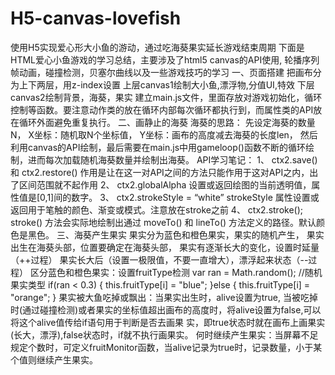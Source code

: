 # H5-canvas-lovefish
使用H5实现爱心形大小鱼的游动，通过吃海葵果实延长游戏结束周期
下面是HTML爱心小鱼游戏的学习总结，主要涉及了html5 canvas的API使用, 轮播序列帧动画，碰撞检测，贝塞尔曲线以及一些游戏技巧的学习
一、页面搭建
把画布分为上下两层，用z-index设置
上层canvas1绘制大小鱼,漂浮物,分值UI,特效 
下层canvas2绘制背景，海葵，果实
建立main.js文件，里面存放对游戏初始化，循环控制等函数。要注意动作类的放在循环内部每次循环都执行到，而属性类的API放在循环外面避免重复执行。
二、画静止的海葵
海葵的思路：
先设定海葵的数量N，
X坐标：随机取N个坐标值，
Y坐标：画布的高度减去海葵的长度len，
然后利用canvas的API绘制，最后需要在main.js中用gameloop()函数不断的循环绘制，进而每次加载随机海葵数量并绘制出海葵。
API学习笔记：
1、	ctx2.save() 和 ctx2.restore()
作用是让在这一对API之间的方法只能作用于这对API之内，出了区间范围就不起作用
2、	ctx2.globalAlpha
设置或返回绘图的当前透明值，属性值是[0,1]间的数字。
3、	ctx2.strokeStyle = “white”
strokeStyle 属性设置或返回用于笔触的颜色、渐变或模式。注意放在stroke之前
4、	ctx2.stroke();
stroke() 方法会实际地绘制出通过 moveTo() 和 lineTo() 方法定义的路径。默认颜色是黑色。
三、海葵产生果实
果实分为蓝色和橙色果实，果实的随机产生，
果实出生在海葵头部，位置要确定在海葵头部，
果实有逐渐长大的变化，设置时延量（++过程）
果实长大后（设置一极限值，不要一直增大），漂浮起来状态（--过程）
区分蓝色和橙色果实：设置fruitType检测
var ran = Math.random();   //随机果实类型
if(ran < 0.3) {
    this.fruitType[i] = "blue";
}else {
    this.fruitType[i] = "orange";
}
果实被大鱼吃掉或飘出：当果实出生时，alive设置为true, 当被吃掉时(通过碰撞检测)或者果实的坐标值超出画布的高度时，将alive设置为false,可以将这个alive值传给if语句用于判断是否去画果 实，即true状态时就在画布上画果实(长大，漂浮),false状态时，if就不执行画果实。
何时继续产生果实：当屏幕不足规定个数时，可定义fruitMonitor函数，当alive记录为true时，记录数量，小于某个值则继续产生果实。

